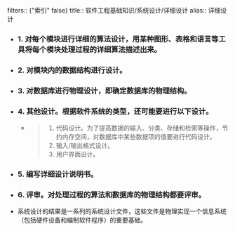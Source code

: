 filters:: {"索引" false}
title:: 软件工程基础知识/系统设计/详细设计
alias:: 详细设计

- ### 1. 对每个模块进行详细的算法设计，用某种图形、表格和语言等工具将每个模块处理过程的详细算法描述出来。
- ### 2. 对模块内的数据结构进行设计。
- ### 3. 对数据库进行物理设计，即确定数据库的物理结构。
- ### 4. 其他设计。根据软件系统的类型，还可能要进行以下设计。
	- > 1. 代码设计。为了提高数据的输入、分类、存储和检索等操作，节约内存空间，对数据库中某些数据项的值要进行代码设计。
	  > 2. 输入/输出格式设计。
	  > 3. 用户界面设计。
- ### 5. 编写详细设计说明书。
- ### 6. 评审。对处理过程的算法和数据库的物理结构都要评审。
- 系统设计的结果是一系列的系统设计文件，这些文件是物理实现一个信息系统（包括硬件设备和编制软件程序）的重要基础。